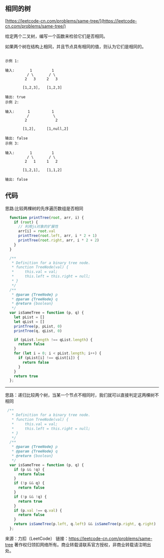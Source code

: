 ## 相同的树

[https://leetcode-cn.com/problems/same-tree/](https://leetcode-cn.com/problems/same-tree/)



给定两个二叉树，编写一个函数来检验它们是否相同。

如果两个树在结构上相同，并且节点具有相同的值，则认为它们是相同的。


```

示例 1:

输入:       1         1
          / \       / \
         2   3     2   3

        [1,2,3],   [1,2,3]

输出: true
示例 2:

输入:      1          1
          /           \
         2             2

        [1,2],     [1,null,2]

输出: false
示例 3:

输入:       1         1
          / \       / \
         2   1     1   2

        [1,2,1],   [1,1,2]

输出: false

```

## 代码


思路:比较两棵树的先序遍历数组是否相同

```javascript
  function printTree(root, arr, i) {
    if (root) {
      // 利用js对象的扩展性
      arr[i] = root.val
      printTree(root.left, arr, i * 2 + 1)
      printTree(root.right, arr, i * 2 + 2)
    }
  }

  /**
   * Definition for a binary tree node.
   * function TreeNode(val) {
   *     this.val = val;
   *     this.left = this.right = null;
   * }
   */
  /**
   * @param {TreeNode} p
   * @param {TreeNode} q
   * @return {boolean}
   */
  var isSameTree = function (p, q) {
    let pList = []
    let qList = []
    printTree(p, pList, 0)
    printTree(q, qList, 0)

    if (pList.length !== qList.length) {
      return false
    }
    for (let i = 0; i < pList.length; i++) {
      if (pList[i] !== qList[i]) {
        return false
      }
    }
    return true
  };

```

----

思路：递归比较两个树，当某一个节点不相同时，我们就可以直接判定这两棵树不相同

```javascript
 /**
   * Definition for a binary tree node.
   * function TreeNode(val) {
   *     this.val = val;
   *     this.left = this.right = null;
   * }
   */
  /**
   * @param {TreeNode} p
   * @param {TreeNode} q
   * @return {boolean}
   */
  var isSameTree = function (p, q) {
    if (p && !q) {
      return false
    }
    if (!p && q) {
      return false
    }
    if (!p && !q) {
      return true
    }
    if (p.val !== q.val) {
      return false
    }
    return isSameTree(p.left, q.left) && isSameTree(p.right, q.right)
  };

```
 



来源：力扣（LeetCode）
链接：https://leetcode-cn.com/problems/same-tree
著作权归领扣网络所有。商业转载请联系官方授权，非商业转载请注明出处。
